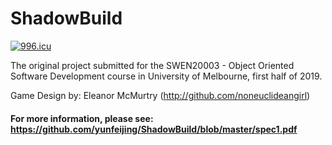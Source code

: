 # ShadowBuild

<a href="https://996.icu"><img src="https://img.shields.io/badge/link-996.icu-red.svg" alt="996.icu" /></a>

The original project submitted for the SWEN20003 - Object Oriented Software Development course in University of Melbourne, first half of 2019.

Game Design by: Eleanor McMurtry (http://github.com/noneuclideangirl)

#### For more information, please see: https://github.com/yunfeijing/ShadowBuild/blob/master/spec1.pdf
